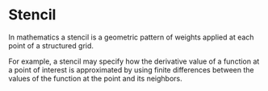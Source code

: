 # Stencil

In mathematics a stencil is a geometric pattern of weights applied at each point of a structured grid.

For example, a stencil may specify how the derivative value of a function at a point of interest is approximated by using finite differences between the values of the function at the point and its neighbors.